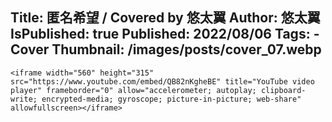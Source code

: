 Title: 匿名希望 / Covered by 悠太翼
Author: 悠太翼
IsPublished: true
Published: 2022/08/06
Tags:
    - Cover
Thumbnail: /images/posts/cover_07.webp
---
```raw
<iframe width="560" height="315" src="https://www.youtube.com/embed/QB82nKgheBE" title="YouTube video player" frameborder="0" allow="accelerometer; autoplay; clipboard-write; encrypted-media; gyroscope; picture-in-picture; web-share" allowfullscreen></iframe>
```